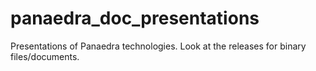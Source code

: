 # panaedra_doc_presentations
Presentations of Panaedra technologies. Look at the releases for binary files/documents.
